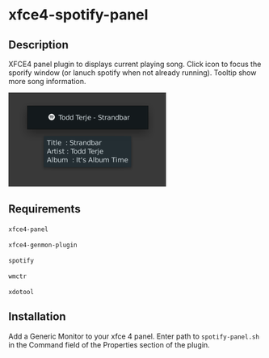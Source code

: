 # xfce4-spotify-panel

## Description 
XFCE4 panel plugin to displays current playing song. Click icon to focus the sporify window (or lanuch spotify when not already running). Tooltip show more song information.

![](screenshot.png)


## Requirements
`xfce4-panel`

`xfce4-genmon-plugin`

`spotify`

`wmctr`

`xdotool`

## Installation

Add a Generic Monitor to your xfce 4 panel. Enter path to `spotify-panel.sh` in the Command field of the Properties section of the plugin. 


##




